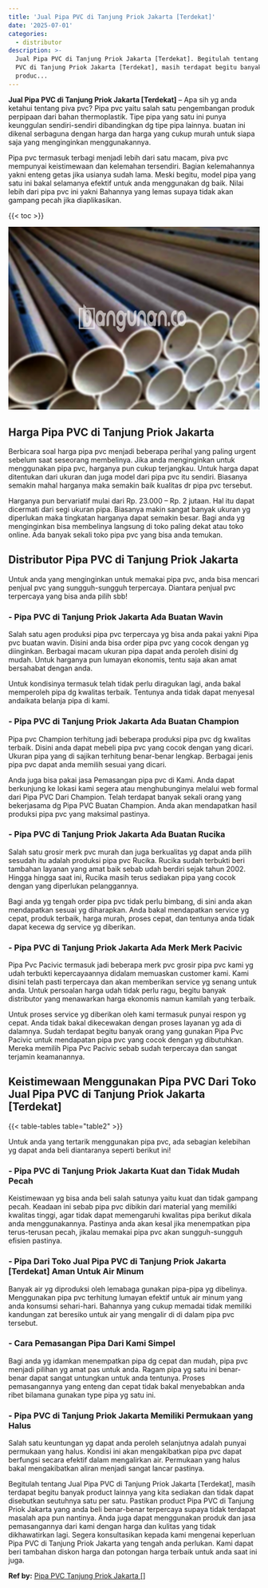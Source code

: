 ```yaml
---
title: 'Jual Pipa PVC di Tanjung Priok Jakarta [Terdekat]'
date: '2025-07-01'
categories:
  - distributor
description: >-
  Jual Pipa PVC di Tanjung Priok Jakarta [Terdekat]. Begitulah tentang Jual Pipa
  PVC di Tanjung Priok Jakarta [Terdekat], masih terdapat begitu banyak
  produc...
---
```


**Jual Pipa PVC di Tanjung Priok Jakarta \[Terdekat\]** – Apa sih yg anda ketahui tentang piva pvc? Pipa pvc yaitu salah satu pengembangan produk perpipaan dari bahan thermoplastik. Tipe pipa yang satu ini punya keunggulan sendiri-sendiri dibandingkan dg tipe pipa lainnya. buatan ini dikenal serbaguna dengan harga dan harga yang cukup murah untuk siapa saja yang menginginkan menggunakannya.

Pipa pvc termasuk terbagi menjadi lebih dari satu macam, piva pvc mempunyai keistimewaan dan kelemahan tersendiri. Bagian kelemahannya yakni enteng getas jika usianya sudah lama. Meski begitu, model pipa yang satu ini bakal selamanya efektif untuk anda menggunakan dg baik. Nilai lebih dari pipa pvc ini yakni Bahannya yang lemas supaya tidak akan gampang pecah jika diaplikasikan.

{{< toc >}}

![Jual Pipa PVC di Tanjung Priok Jakarta [Terdekat]](/images/jaul-pipa-pvc-33.png)

## Harga Pipa PVC di Tanjung Priok Jakarta

Berbicara soal harga pipa pvc menjadi beberapa perihal yang paling urgent sebelum saat seseorang membelinya. Jika anda menginginkan untuk menggunakan pipa pvc, harganya pun cukup terjangkau. Untuk harga dapat ditentukan dari ukuran dan juga model dari pipa pvc itu sendiri. Biasanya semakin mahal harganya maka semakin baik kualitas dr pipa pvc tersebut.

Harganya pun bervariatif mulai dari Rp. 23.000 – Rp. 2 jutaan. Hal itu dapat dicermati dari segi ukuran pipa. Biasanya makin sangat banyak ukuran yg diperlukan maka tingkatan harganya dapat semakin besar. Bagi anda yg menginginkan bisa membelinya langsung di toko paling dekat atau toko online. Ada banyak sekali toko pipa pvc yang bisa anda temukan.

## Distributor Pipa PVC di Tanjung Priok Jakarta

Untuk anda yang menginginkan untuk memakai pipa pvc, anda bisa mencari penjual pvc yang sungguh-sungguh terpercaya. Diantara penjual pvc terpercaya yang bisa anda pilih sbb!

### \- Pipa PVC di Tanjung Priok Jakarta Ada Buatan Wavin

Salah satu agen produksi pipa pvc terpercaya yg bisa anda pakai yakni Pipa pvc buatan wavin. Disini anda bisa order pipa pvc yang cocok dengan yg diinginkan. Berbagai macam ukuran pipa dapat anda peroleh disini dg mudah. Untuk harganya pun lumayan ekonomis, tentu saja akan amat bersahabat dengan anda.

Untuk kondisinya termasuk telah tidak perlu diragukan lagi, anda bakal memperoleh pipa dg kwalitas terbaik. Tentunya anda tidak dapat menyesal andaikata belanja pipa di kami.

### \- Pipa PVC di Tanjung Priok Jakarta Ada Buatan Champion

Pipa pvc Champion terhitung jadi beberapa produksi pipa pvc dg kwalitas terbaik. Disini anda dapat mebeli pipa pvc yang cocok dengan yang dicari. Ukuran pipa yang di sajikan terhitung benar-benar lengkap. Berbagai jenis pipa pvc dapat anda memilih sesuai yang dicari.

Anda juga bisa pakai jasa Pemasangan pipa pvc di Kami. Anda dapat berkunjung ke lokasi kami segera atau menghubunginya melalui web formal dari Pipa PVC Dari Champion. Telah terdapat banyak sekali orang yang bekerjasama dg Pipa PVC Buatan Champion. Anda akan mendapatkan hasil produksi pipa pvc yang maksimal pastinya.

### \- Pipa PVC di Tanjung Priok Jakarta Ada Buatan Rucika

Salah satu grosir merk pvc murah dan juga berkualitas yg dapat anda pilih sesudah itu adalah produksi pipa pvc Rucika. Rucika sudah terbukti beri tambahan layanan yang amat baik sebab udah berdiri sejak tahun 2002. Hingga hingga saat ini, Rucika masih terus sediakan pipa yang cocok dengan yang diperlukan pelanggannya.

Bagi anda yg tengah order pipa pvc tidak perlu bimbang, di sini anda akan mendapatkan sesuai yg diharapkan. Anda bakal mendapatkan service yg cepat, produk terbaik, harga murah, proses cepat, dan tentunya anda tidak dapat kecewa dg service yg diberikan.

### \- Pipa PVC di Tanjung Priok Jakarta Ada Merk Merk Pacivic

Pipa Pvc Pacivic termasuk jadi beberapa merk pvc grosir pipa pvc kami yg udah terbukti kepercayaannya didalam memuaskan customer kami. Kami disini telah pasti terpercaya dan akan memberikan service yg senang untuk anda. Untuk persoalan harga udah tidak perlu ragu, begitu banyak distributor yang menawarkan harga ekonomis namun kamilah yang terbaik.

Untuk proses service yg diberikan oleh kami termasuk punyai respon yg cepat. Anda tidak bakal dikecewakan dengan proses layanan yg ada di dalamnya. Sudah terdapat begitu banyak orang yang gunakan Pipa Pvc Pacivic untuk mendapatan pipa pvc yang cocok dengan yg dibutuhkan. Mereka memilih Pipa Pvc Pacivic sebab sudah terpercaya dan sangat terjamin keamanannya.

## Keistimewaan Menggunakan Pipa PVC Dari Toko Jual Pipa PVC di Tanjung Priok Jakarta \[Terdekat\]

{{< table-tables table="table2" >}}

Untuk anda yang tertarik menggunakan pipa pvc, ada sebagian kelebihan yg dapat anda beli diantaranya seperti berikut ini!

### \- Pipa PVC di Tanjung Priok Jakarta Kuat dan Tidak Mudah Pecah

Keistimewaan yg bisa anda beli salah satunya yaitu kuat dan tidak gampang pecah. Keadaan ini sebab pipa pvc dibikin dari material yang memiliki kwalitas tinggi, agar tidak dapat memengaruhi kwalitas pipa berikut dikala anda menggunakannya. Pastinya anda akan kesal jika menempatkan pipa terus-terusan pecah, jikalau memakai pipa pvc akan sungguh-sungguh efisien pastinya.

### \- Pipa Dari Toko Jual Pipa PVC di Tanjung Priok Jakarta \[Terdekat\] Aman Untuk Air Minum

Banyak air yg diproduksi oleh lemabaga gunakan pipa-pipa yg dibelinya. Menggunakan pipa pvc terhitung lumayan efektif untuk air minum yang anda konsumsi sehari-hari. Bahannya yang cukup memadai tidak memiliki kandungan zat beresiko untuk air yang mengalir di di dalam pipa pvc tersebut.

### \- Cara Pemasangan Pipa Dari Kami Simpel

Bagi anda yg idamkan menempatkan pipa dg cepat dan mudah, pipa pvc menjadi pilihan yg amat pas untuk anda. Ragam pipa yg satu ini benar-benar dapat sangat untungkan untuk anda tentunya. Proses pemasangannya yang enteng dan cepat tidak bakal menyebabkan anda ribet bilamana gunakan type pipa yg satu ini.

### \- Pipa PVC di Tanjung Priok Jakarta Memiliki Permukaan yang Halus

Salah satu keuntungan yg dapat anda peroleh selanjutnya adalah punyai permukaan yang halus. Kondisi ini akan mengakibatkan pipa pvc dapat berfungsi secara efektif dalam mengalirkan air. Permukaan yang halus bakal mengakibatkan aliran menjadi sangat lancar pastinya.

Begitulah tentang Jual Pipa PVC di Tanjung Priok Jakarta \[Terdekat\], masih terdapat begitu banyak product lainnya yang kita sediakan dan tidak dapat disebutkan seutuhnya satu per satu. Pastikan product Pipa PVC di Tanjung Priok Jakarta yang anda beli benar-benar terpercaya supaya tidak terdapat masalah apa pun nantinya. Anda juga dapat menggunakan produk dan jasa pemasangannya dari kami dengan harga dan kulitas yang tidak dikhawatirkan lagi. Segera konsultasikan kepada kami mengenai keperluan Pipa PVC di Tanjung Priok Jakarta yang tengah anda perlukan. Kami dapat beri tambahan diskon harga dan potongan harga terbaik untuk anda saat ini juga.

**Ref by:** [Pipa PVC Tanjung Priok Jakarta []](https://id.wikipedia.org/wiki/Pipa)
